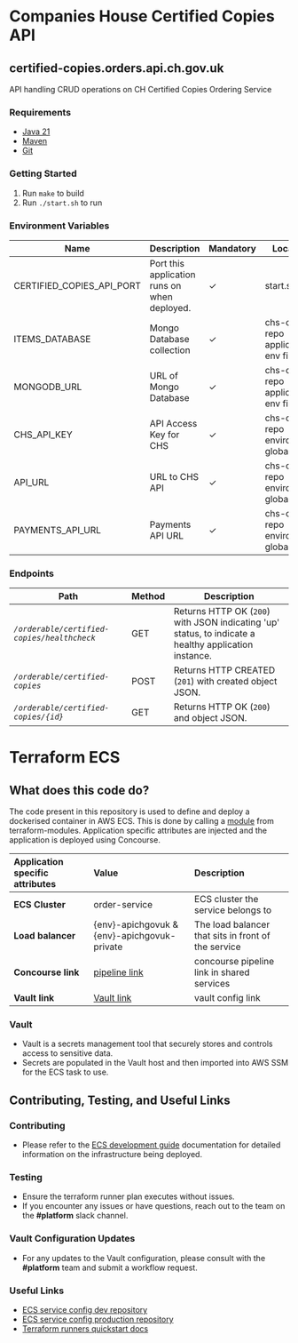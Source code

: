 # Companies House Certified Copies API

## certified-copies.orders.api.ch.gov.uk
API handling CRUD operations on CH Certified Copies Ordering Service

### Requirements
* [Java 21][1]
* [Maven][2]
* [Git][3]

### Getting Started
1. Run `make` to build
2. Run `./start.sh` to run

### Environment Variables
Name | Description | Mandatory | Location
--- | --- | --- | ---
CERTIFIED_COPIES_API_PORT | Port this application runs on when deployed. | ✓ | start.sh
ITEMS_DATABASE | Mongo Database collection | ✓ | chs-configs repo application env file
MONGODB_URL | URL of Mongo Database | ✓ | chs-configs repo application env file
CHS_API_KEY | API Access Key for CHS | ✓ | chs-configs repo environment global_env
API_URL | URL to CHS API | ✓ | chs-configs repo environment global_env
PAYMENTS_API_URL | Payments API URL | ✓ | chs-configs repo environment global_env

### Endpoints
Path | Method | Description
--- | --- | ---
*`/orderable/certified-copies/healthcheck`* | GET | Returns HTTP OK (`200`) with JSON indicating 'up' status, to indicate a healthy application instance.
*`/orderable/certified-copies`* | POST | Returns HTTP CREATED (`201`) with created object JSON.
*`/orderable/certified-copies/{id}`* | GET | Returns HTTP OK (`200`) and object JSON.


[1]: https://www.oracle.com/java/technologies/downloads/#java21
[2]: https://maven.apache.org/download.cgi
[3]: https://git-scm.com/downloads


# Terraform ECS

## What does this code do?

The code present in this repository is used to define and deploy a dockerised container in AWS ECS.
This is done by calling a [module](https://github.com/companieshouse/terraform-modules/tree/main/aws/ecs) from terraform-modules. Application specific attributes are injected and the application is deployed using Concourse.


Application specific attributes | Value                                | Description
:---------|:-----------------------------------------------------------------------------|:-----------
**ECS Cluster**        |order-service                                      | ECS cluster the service belongs to
**Load balancer**      |{env}-apichgovuk & {env}-apichgovuk-private                                              | The load balancer that sits in front of the service
**Concourse link**     |[pipeline link](https://ci-platform.companieshouse.gov.uk/teams/team-development/pipelines/certified-copies.orders.api.ch.gov.uk)                                | concourse pipeline link in shared services
**Vault link**         |[Vault link](https://vault.platform.aws.chdev.org/ui/vault/secrets/applications/show/development-eu-west-2/cidev/order-service-stack/certified-copies-orders-api)                                              | vault config link


### Vault
- Vault is a secrets management tool that securely stores and controls access to sensitive data.
- Secrets are populated in the Vault host and then imported into AWS SSM for the ECS task to use.


## Contributing, Testing, and Useful Links

### Contributing
- Please refer to the [ECS development guide](https://companieshouse.atlassian.net/wiki/spaces/~623250955/pages/4320264207/Idiot+s+guide+to+ECS+Changes) documentation for detailed information on the infrastructure being deployed.

### Testing
- Ensure the terraform runner plan executes without issues.
- If you encounter any issues or have questions, reach out to the team on the **#platform** slack channel.

### Vault Configuration Updates
- For any updates to the Vault configuration, please consult with the **#platform** team and submit a workflow request.

### Useful Links
- [ECS service config dev repository](https://github.com/companieshouse/ecs-service-configs-dev)
- [ECS service config production repository](https://github.com/companieshouse/ecs-service-configs-production)
- [Terraform runners quickstart docs](https://companieshouse.atlassian.net/wiki/spaces/DEVOPS/pages/1694236886/Terraform+Runner+Quickstart)